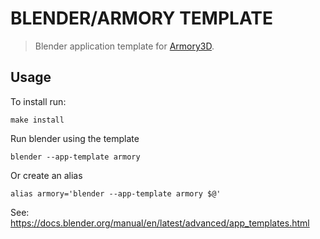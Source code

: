 # BLENDER/ARMORY TEMPLATE

> Blender application template for [Armory3D](https://armory3d.org/).


## Usage

To install run:

    make install

Run blender using the template

    blender --app-template armory

Or create an alias

    alias armory='blender --app-template armory $@'

See: https://docs.blender.org/manual/en/latest/advanced/app_templates.html
